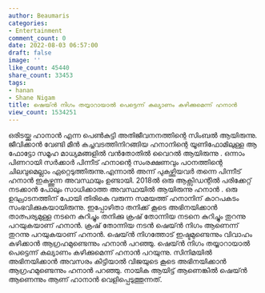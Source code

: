 ```yaml
---
author: Beaumaris
categories:
- Entertainment
comment_count: 0
date: 2022-08-03 06:57:00
draft: false
image: ''
like_count: 45440
share_count: 33453
tags:
- hanan
- Shane Nigam
title: ഷെയ്ൻ നിഗം തയ്യാറായാൽ പെട്ടെന്ന് കല്യാണം കഴിക്കുമെന്ന് ഹനാൻ
view_count: 1534251
---
```


ഒരിടയ്ക്കു ഹാനാൻ എന്ന പെൺകുട്ടി അതിജീവനനത്തിന്റെ സിംബൽ ആയിരുന്നു. ജീവിക്കാൻ വേണ്ടി മീൻ കച്ചവടത്തിനിറങ്ങിയ ഹനാനിന്റെ യൂണിഫോമിലുള്ള ആ ഫോട്ടോ സമൂഹ മാധ്യമങ്ങളിൽ വൻതോതിൽ വൈറൽ ആയിരുന്നു . ഒന്നാം പിണറായി സർക്കാർ പിന്നീട് ഹനാന്റെ സംരക്ഷണവും പഠനത്തിന്റെ ചിലവുമെല്ലാം ഏറ്റെടുത്തിരുന്നു.എന്നാൽ അന്ന് പുകഴ്ത്തിയവർ തന്നെ പിന്നീട് ഹനാൻ ഇകഴ്ത്തുന്ന അവസ്ഥയും ഉണ്ടായി. 2018ൽ ഒരു ആക്സിഡന്റിൽ പരിക്കേറ്റ് നടക്കാൻ പോലും സാധിക്കാത്ത അവസ്ഥയിൽ ആയിരുന്നു ഹനാൻ . ഒരു ഉദ്ഘാടനത്തിന് പോയി തിരികെ വരുന്ന സമയത്ത് ഹനാനിന് കാറപകടം സംഭവിക്കുകയായിരുന്നു. ഇപ്പോഴിതാ തനിക്ക് കൂടെ അഭിനയിക്കാൻ താത്പര്യമുള്ള നടനെ കുറിച്ചും തനിക്കു ക്രഷ് തോന്നിയ നടനെ കുറിച്ചും തുറന്നു പറയുകയാണ് ഹനാൻ. ക്രഷ് തോന്നിയ നടൻ ഷെയ്ൻ നിഗം ആണെന്ന് തുറന്നു പറയുകയാണ് ഹനാൻ. ഷെയ്ൻ നിഗത്തോട് ഇഷ്ടമുണ്ടെന്നും വിവാഹം കഴിക്കാൻ ആഗ്രഹമുണ്ടെന്നും ഹനാൻ പറഞ്ഞു. ഷെയ്ൻ നിഗം തയ്യാറായാൽ പെട്ടെന്ന് കല്യാണം കഴിക്കുമെന്ന് ഹനാൻ പറയുന്നു. സിനിമയിൽ അഭിനയിക്കാൻ അവസരം കിട്ടിയാൽ വിജയുടെ കൂടെ അഭിനയിക്കാൻ ആഗ്രഹമുണ്ടെന്നും ഹനാൻ പറഞ്ഞു. നായിക ആയിട്ട് ആണെങ്കിൽ ഷെയ്ൻ ആണെന്നും ആണ് ഹാനാൻ വെളിപ്പെടുത്തുന്നത്.